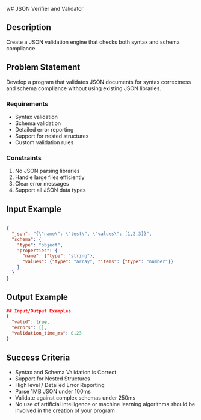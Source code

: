 w# JSON Verifier and Validator

## Description
Create a JSON validation engine that checks both syntax and schema compliance.

## Problem Statement
Develop a program that validates JSON documents for syntax correctness and schema compliance without using existing JSON libraries.

### Requirements
- Syntax validation
- Schema validation
- Detailed error reporting
- Support for nested structures
- Custom validation rules

### Constraints
1. No JSON parsing libraries
2. Handle large files efficiently
3. Clear error messages
4. Support all JSON data types

## Input Example
```json

{
  "json": "{\"name\": \"test\", \"values\": [1,2,3]}",
  "schema": {
    "type": "object",
    "properties": {
      "name": {"type": "string"},
      "values": {"type": "array", "items": {"type": "number"}}
    }
  }
}
```

## Output Example
```json
## Input/Output Examples
{
  "valid": true,
  "errors": [],
  "validation_time_ms": 0.23
}
```


## Success Criteria
- Syntax and Schema Validation is Correct
- Support for Nested Structures
- High level / Detailed Error Reporting
- Parse 1MB JSON under 100ms
- Validate against complex schemas under 250ms
- No use of artificial intelligence or machine learning algorithms should be involved in the creation of your program
